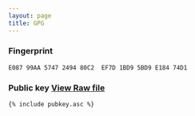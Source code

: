 ```yaml
---
layout: page
title: GPG 
---
```



### Fingerprint
```
E087 99AA 5747 2494 80C2  EF7D 1BD9 5BD9 E184 74D1
```

### Public key [View Raw file](/pubkey.acs)

```
{% include pubkey.asc %}
```
